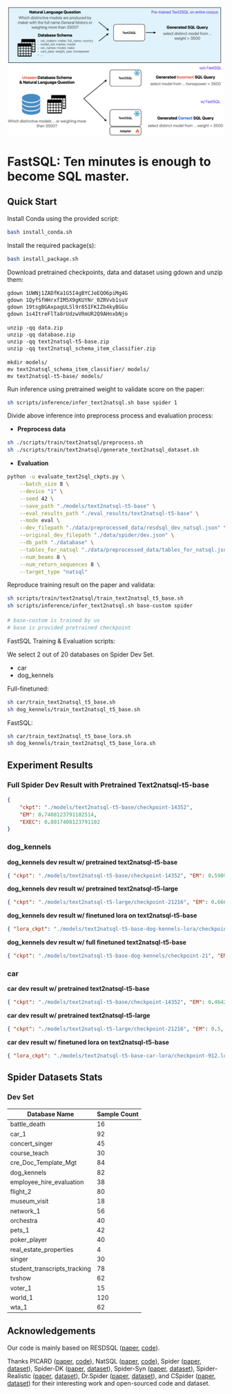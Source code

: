 <p align="left">
    <br>
    <img src="fastsql.png" width="700"/>
    <br>
<p>

# FastSQL: Ten minutes is enough to become SQL master.

## Quick Start

Install Conda using the provided script:

```bash
bash install_conda.sh
```

Install the required package(s):

```bash
bash install_package.sh
```

Download pretrained checkpoints, data and dataset using gdown and unzip them:

```bash=
gdown 1UWNj1ZADfKa1G5I4gBYCJeEQO6piMg4G
gdown 1QyfSfHHrxfIM5X9gKUYNr_0ZRVvb1suV
gdown 19tsgBGAxpagULSl9r85IFKIZb4kyBGGu
gdown 1s4ItreFlTa8rUdzwVRmUR2Q9AHnxbNjo

unzip -qq data.zip
unzip -qq database.zip
unzip -qq text2natsql-t5-base.zip
unzip -qq text2natsql_schema_item_classifier.zip

mkdir models/
mv text2natsql_schema_item_classifier/ models/
mv text2natsql-t5-base/ models/
```

Run inference using pretrained weight to validate score on the paper:

```bash
sh scripts/inference/infer_text2natsql.sh base spider 1
```

Divide above inference into preprocess process and evaluation process:

* **Preprocess data**
```bash
sh ./scripts/train/text2natsql/preprocess.sh
sh ./scripts/train/text2natsql/generate_text2natsql_dataset.sh
```

* **Evaluation**
```bash
python -u evaluate_text2sql_ckpts.py \
    --batch_size 8 \
    --device "1" \
    --seed 42 \
    --save_path "./models/text2natsql-t5-base" \
    --eval_results_path "./eval_results/text2natsql-t5-base" \
    --mode eval \
    --dev_filepath "./data/preprocessed_data/resdsql_dev_natsql.json" \
    --original_dev_filepath "./data/spider/dev.json" \
    --db_path "./database" \
    --tables_for_natsql "./data/preprocessed_data/tables_for_natsql.json" \
    --num_beams 8 \
    --num_return_sequences 8 \
    --target_type "natsql"
```

Reproduce training result on the paper and validata:

```bash
sh scripts/train/text2natsql/train_text2natsql_t5_base.sh
sh scripts/inference/infer_text2natsql.sh base-custom spider

# base-custom is trained by us
# base is provided pretrained checkpoint  
```

FastSQL Training & Evaluation scripts:

We select 2 out of 20 databases on Spider Dev Set.
* car
* dog_kennels


Full-finetuned:

```bash
sh car/train_text2natsql_t5_base.sh
sh dog_kennels/train_text2natsql_t5_base.sh
```

FastSQL:

```bash
sh car/train_text2natsql_t5_base_lora.sh
sh dog_kennels/train_text2natsql_t5_base_lora.sh
```

## Experiment Results

### Full Spider Dev Result with Pretrained Text2natsql-t5-base

```json
{
    "ckpt": "./models/text2natsql-t5-base/checkpoint-14352",
    "EM": 0.7408123791102514,
    "EXEC": 0.8017408123791102
}
```

### dog_kennels

**dog_kennels dev result w/ pretrained text2natsql-t5-base**

```json
{ "ckpt": "./models/text2natsql-t5-base/checkpoint-14352", "EM": 0.5909090909090909, "EXEC": 0.8636363636363636 }
```

**dog_kennels dev result w/ pretrained text2natsql-t5-large**

```json
{ "ckpt": "./models/text2natsql-t5-large/checkpoint-21216", "EM": 0.6666666666666666, "EXEC": 0.9047619047619048 }
```

**dog_kennels dev result w/ finetuned lora on text2natsql-t5-base**

```json
{ "lora_ckpt": "./models/text2natsql-t5-base-dog-kennels-lora/checkpoint-651.lora", "ckpt": "./models/text2natsql-t5-base/checkpoint-14352", "EM": 0.6666666666666666, "EXEC": 0.9523809523809523 }
```

**dog_kennels dev result w/ full finetuned text2natsql-t5-base**

```json
{ "ckpt": "./models/text2natsql-t5-base-dog-kennels/checkpoint-21", "EM": 0.5238095238095238, "EXEC": 0.9047619047619048 }
```

### car

**car dev result w/ pretrained text2natsql-t5-base**

```json
{ "ckpt": "./models/text2natsql-t5-base/checkpoint-14352", "EM": 0.4642857142857143, "EXEC": 0.6071428571428571 }
```

**car dev result w/ pretrained text2natsql-t5-large**

```json
{ "ckpt": "./models/text2natsql-t5-large/checkpoint-21216", "EM": 0.5, "EXEC": 0.7142857142857143 }
```

**car dev result w/ finetuned lora on text2natsql-t5-base**

```json
{ "lora_ckpt": "./models/text2natsql-t5-base-car-lora/checkpoint-912.lora", "ckpt": "./models/text2natsql-t5-base/checkpoint-14352", "EM": 0.5, "EXEC": 0.7142857142857143 }
```

## Spider Datasets Stats

### Dev Set

| Database Name | Sample Count |
|--------------------------|-------|
| battle_death | 16 |
| car_1 | 92 |
| concert_singer | 45 |
| course_teach | 30 |
| cre_Doc_Template_Mgt | 84 |
| dog_kennels | 82 |
| employee_hire_evaluation | 38 |
| flight_2 | 80 |
| museum_visit | 18 |
| network_1 | 56 |
| orchestra | 40 |
| pets_1 | 42 |
| poker_player | 40 |
| real_estate_properties | 4 |
| singer | 30 |
| student_transcripts_tracking | 78 |
| tvshow | 62 |
| voter_1 | 15 |
| world_1 | 120 |
| wta_1 | 62 |

## Acknowledgements
Our code is mainly based on RESDSQL ([paper](https://arxiv.org/abs/2302.05965), [code](https://github.com/RUCKBReasoning/RESDSQL)).

Thanks PICARD ([paper](https://arxiv.org/abs/2109.05093), [code](https://github.com/ServiceNow/picard)), NatSQL ([paper](https://arxiv.org/abs/2109.05153), [code](https://github.com/ygan/NatSQL)), Spider ([paper](https://arxiv.org/abs/1809.08887), [dataset](https://yale-lily.github.io/spider)), Spider-DK ([paper](https://arxiv.org/abs/2109.05157), [dataset](https://github.com/ygan/Spider-DK)), Spider-Syn ([paper](https://arxiv.org/abs/2106.01065), [dataset](https://github.com/ygan/Spider-Syn)), Spider-Realistic ([paper](https://arxiv.org/abs/2010.12773), [dataset](https://doi.org/10.5281/zenodo.5205322)), Dr.Spider ([paper](https://openreview.net/pdf?id=Wc5bmZZU9cy), [dataset](https://github.com/awslabs/diagnostic-robustness-text-to-sql)), and CSpider ([paper](https://arxiv.org/abs/1909.13293), [dataset](https://taolusi.github.io/CSpider-explorer/)) for their interesting work and open-sourced code and dataset.
